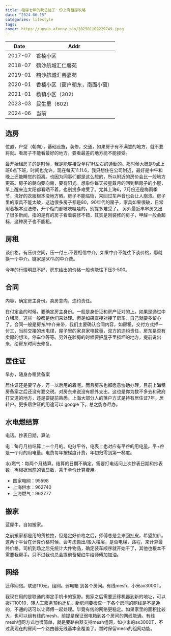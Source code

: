 ```yaml
---
title: 租房七年的我总结了一份上海租房攻略
date: "2024-06-15"
categories: lifestyle
tags:
cover: https://upyun.afunny.top/202501102229749.jpeg
---
```

| Date      | Addr |
| ----------- | ----------- |
| 2017-07      | 香楠小区       |
| 2018-07   | 鹤沙航城汇仁馨苑        |
| 2019-01   | 鹤沙航城汇善嘉苑        |
| 2020-01   | 香楠小区（窗户朝东，南面小窗）        |
| 2021-01   | 杨镇小区（302）        |
| 2023-03   | 民生里（602）        |
| 2024-06   | 当前        |


## 选房
位置，户型（朝向），基础设施，装修，交通，如果房子有不满意的地方，就不要将就。看房子不能看最好的地方，要看最差的地方能不能接受。

最开始租房子的是时候，我是能够接受单程1H左右的通勤的。那时候大概是9点上班6点下班，时间也允许。现在每天11.11.6，我只想住在公司附近，最好是中午和晚上还能睡觉的距离。也因为同事们都是这么想的，所以附近的房价会比一般地方更高。房子的朝向要向南，要有阳光。想象你每天披星戴月的回到租房子的小屋，早上醒来连太阳都看晒不着，也别提多难受了。尤其上海6，7月份还是梅雨季节，洗好的衣服根本没地方晒。房子不能临街，来回过车声音也会让人崩溃。房子里的家具不能太破，这边很多房子都是80，90年代的房子，家具如果很破，日常用着根本没法修，开个柜门都吱吱哇哇的，别提多难受了。
另外最近串串房又出了很多新闻，指的是有的房子看着装修不错，其实是刚装修的房子，甲醛一般会超标，这种房子也不能租。

## 房租
谈价格，有压价空间，压一付三.不要相信中介，如果中介不能往下谈价格，那就换一个中介。链家是50%的中介费。

今年的行情明显不好，房东给出的价格一般也能往下压3-500。

## 合同
内容，确定房主身份。卖房意向，违约责任。

在付定金的时候，要确定房主身份。一般是身份证和房产证对的上。如果是通过中介租房，这些一般都是他们来处理。但是如果直接对接了房东，自己就要多留心了。合同一般是房东/中介来带，我们主要确认合同内容，如房租，交付方式押一付三，当前交接的水电煤，屋子里的家具家电数量，双方的违约责任，房东是否有卖房的想法，停车位等等。另外在验房的时候要把屋子里损坏的地方，提前说出来，给房东时间去修复。

## 居住证
早办，随身办租赁备案

居住证还是要早办，万一以后用的着呢。而且房东也都愿意协助办理，目前上海租房备案之后还没有要交税。对房东来说没有额外支出。这也是你为数不多去和政府打交道的地方，还是要提前熟悉。上海大部分人的落户方式是持有居住证7年，居转户。更多居住证的用途可以 google 下。总之能办尽办。

## 水电燃结算
电话。抄表日期，算法

电：每月月初结算上一个月的。电分平谷，电表上也对应有平谷的用电量。平+谷 是一个月的用电量。电费每年按梯度计费，年初归零到第一梯度。

水/燃气：每两个月结算。结算的日期不确定，需要打电话问上次抄表日期和抄表数，再根据当前的表显数，乘于单价计算费用。
- 国家电网：95598
- 上海供水：962740
- 上海燃气：962777

## 搬家
蓝犀牛，自如搬家。

之前搬家都是用的货拉拉，但是定好价格之后，师傅总是会来回扯皮，希望加价。这两个平台在计算价格时候，会考虑搬出/搬入楼层，是否电梯，路程，来计算最终价格。司机到场之后先统计大件物品，确定装车顺序就开始干了，其他也根本不需要我帮手。只不过我也总会提前备罐红牛给师傅加加油。

## 网络
迁移网络。联通110元。组网。弱电箱 到各个房间。有线mesh，小米ax3000T。

我现在用的是联通的绑定手机卡的宽带。搬家之后需要迁移机器到新的地址，可以拨打10010，转人工服务预约迁机。新房间要检查一下各个房间的网线是不是通的，不通的话可以让师傅一起处理。毕竟有线的网络更稳定。如果家里的面积比较大，也可以组有线的mesh，前提是保证弱电箱到各个房间的网线能通。有线mesh组网方式也很简单，就是要路由器支持mesh组网，如小米的ax3000T，不过我现在的房间一个路由器无线基本全覆盖了。暂时保留mesh的组网功能。
